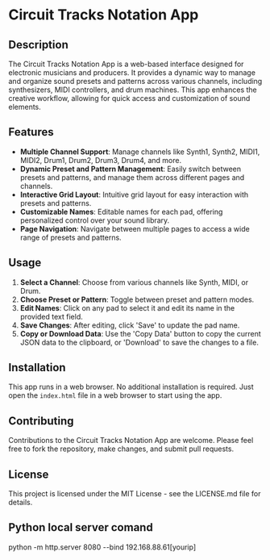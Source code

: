 # Circuit Tracks Notation App

## Description
The Circuit Tracks Notation App is a web-based interface designed for electronic musicians and producers. It provides a dynamic way to manage and organize sound presets and patterns across various channels, including synthesizers, MIDI controllers, and drum machines. This app enhances the creative workflow, allowing for quick access and customization of sound elements.

## Features

- **Multiple Channel Support**: Manage channels like Synth1, Synth2, MIDI1, MIDI2, Drum1, Drum2, Drum3, Drum4, and more.
- **Dynamic Preset and Pattern Management**: Easily switch between presets and patterns, and manage them across different pages and channels.
- **Interactive Grid Layout**: Intuitive grid layout for easy interaction with presets and patterns.
- **Customizable Names**: Editable names for each pad, offering personalized control over your sound library.
- **Page Navigation**: Navigate between multiple pages to access a wide range of presets and patterns.

## Usage

1. **Select a Channel**: Choose from various channels like Synth, MIDI, or Drum.
2. **Choose Preset or Pattern**: Toggle between preset and pattern modes.
3. **Edit Names**: Click on any pad to select it and edit its name in the provided text field.
4. **Save Changes**: After editing, click 'Save' to update the pad name.
5. **Copy or Download Data**: Use the 'Copy Data' button to copy the current JSON data to the clipboard, or 'Download' to save the changes to a file.

## Installation

This app runs in a web browser. No additional installation is required. Just open the `index.html` file in a web browser to start using the app.

## Contributing

Contributions to the Circuit Tracks Notation App are welcome. Please feel free to fork the repository, make changes, and submit pull requests.

## License

This project is licensed under the MIT License - see the LICENSE.md file for details.


## Python local server comand
 python -m http.server 8080 --bind 192.168.88.61[yourip]